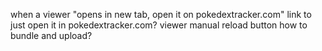 when a viewer "opens in new tab, open it on pokedextracker.com"
link to just open it in pokedextracker.com?
viewer manual reload button
how to bundle and upload?
